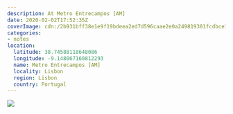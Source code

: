 ```yaml
---
description: At Metro Entrecampos [AM]
date: 2020-02-02T17:52:35Z
coverImage: cdn:/2b931bff38e1e9f19bdeea2ed7d596caae2e0a249819301fcdbce163e884d4cd
categories:
- notes
location:
  latitude: 38.74588118648086
  longitude: -9.148067160812293
  name: Metro Entrecampos [AM]
  locality: Lisbon
  region: Lisbon
  country: Portugal
---
```


![](cdn:/2b931bff38e1e9f19bdeea2ed7d596caae2e0a249819301fcdbce163e884d4cd?class=fw)

